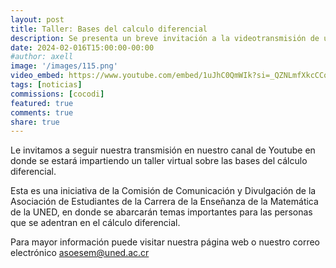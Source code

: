```yaml
---
layout: post
title: Taller: Bases del calculo diferencial
description: Se presenta un breve invitación a la videotransmisión de un taller impartido por la Comisión de Comunicación y Divulgación de la ASOESEM UNED
date: 2024-02-016T15:00:00-00:00
#author: axell
image: '/images/115.png'
video_embed: https://www.youtube.com/embed/1uJhC0QmWIk?si=_QZNLmfXkcCCqb_h
tags: [noticias]
commissions: [cocodi]
featured: true
comments: true
share: true
---
```

Le invitamos a seguir nuestra transmisión en nuestro canal de Youtube en donde se estará impartiendo un taller virtual sobre las bases del cálculo diferencial. 

Esta es una iniciativa de la Comisión de Comunicación y Divulgación de la Asociación de Estudiantes de la Carrera de la Enseñanza de la Matemática de la UNED, en donde se abarcarán temas importantes para las personas que se adentran en el cálculo diferencial. 

Para mayor información puede visitar nuestra página web o nuestro correo electrónico asoesem@uned.ac.cr
